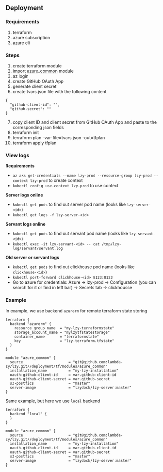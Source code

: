 ## Deployment

### Requirements

1) terraform
2) azure subscription
3) azure cli

### Steps

1) create terraform module
2) import [azure_common](deployment/tf/modules/azure_common) module
3) az login
4) create GitHub OAuth App
5) generate client secret
6) create tvars.json file with the following content

```
{
  "github-client-id": "",
  "github-secret": ""
}
```

7) copy client ID and client secret from GitHub OAuth App and paste to the corresponding json fields
8) terraform init
9) terraform plan -var-file=tvars.json -out=tfplan
10) terraform apply tfplan

### View logs

**Requirements**
* `az aks get-credentials --name lzy-prod --resource-group lzy-prod --context lzy-prod` to create context
* `kubectl config use-context lzy-prod` to use context

**Server logs online**
* `kubectl get pods` to find out server pod name (looks like `lzy-server-<id>`)
* `kubectl get logs -f lzy-server-<id>`

**Servant logs online**
* `kubectl get pods` to find out servant pod name (looks like `lzy-servant-<id>`)
* `kubectl exec -it lzy-servant-<id> -- cat /tmp/lzy-log/servant/servant.log`

**Old server or servant logs**
* `kubectl get pods` to find out clickhouse pod name (looks like `clickhouse-<id>`)
* `kubectl port-forward clickhouse-<id> 8123:8123`
* Go to azure for credentials: Azure -> lzy-prod -> Configuration (you can search for it or find in left bar) -> Secrets tab -> clickhousse

### Example

In example, we use backend `azurerm` for remote terraform state storing

```
terraform {
  backend "azurerm" {
    resource_group_name  = "my-lzy-terraformstate"
    storage_account_name = "mylzytfstatestorage"
    container_name       = "terraformstate"
    key                  = "lzy.terraform.tfstate"
  }
}

module "azure_common" {
  source                     = "git@github.com:lambda-zy/lzy.git//deployment/tf/modules/azure_common"
  installation_name          = "my-lzy-installation"
  oauth-github-client-id     = var.github-client-id
  oauth-github-client-secret = var.github-secret
  s3-postfics                = "master"
  server-image               = "lzydock/lzy-server:master"
}
```

Same example, but here we use `local` backend

```
terraform {
  backend "local" {
  }
}

module "azure_common" {
  source                     = "git@github.com:lambda-zy/lzy.git//deployment/tf/modules/azure_common"
  installation_name          = "my-lzy-installation"
  oauth-github-client-id     = var.github-client-id
  oauth-github-client-secret = var.github-secret
  s3-postfics                = "master"
  server-image               = "lzydock/lzy-server:master"
}
```
